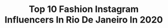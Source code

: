 ---
title: Top 10 Fashion Instagram Influencers In Rio De Janeiro In 2020
description: >-
  Find top fashion Instagram influencers in Rio De Janeiro in 2020. Most popular hashtags: #quarentena #emcasa #lifestyle #tbt.
platform: Instagram
profiles:
  - username: "mariaclara_alves"
    fullname: >-
      Maria Clara Alves - LIFESTYLE
    location: "Brazil"
    followers: 13709
    engagement: 665
    commentsToLikes: 0.062229
    avatar: "https://scontent-amt2-1.cdninstagram.com/v/t51.2885-19/s320x320/84840975_481371882765251_7862201161636380672_n.jpg?_nc_ht=scontent-amt2-1.cdninstagram.com&_nc_ohc=4gTeSEqG0MYAX_e05pM&oh=c7c03d12670b54926ee5b73baa8d820f&oe=5E891F31"
    verified: false
    hashtags: "#dalailama"
  - username: "todiih"
    fullname: >-
      F e l i p e   L o u r e n ç o
    location: "Brazil"
    followers: 8971
    engagement: 1324
    commentsToLikes: 0.105877
    avatar: "https://scontent-bos3-1.cdninstagram.com/v/t51.2885-19/s320x320/70648588_763620270754350_90007095591567360_n.jpg?_nc_ht=scontent-bos3-1.cdninstagram.com&_nc_ohc=lNJPQDLefYEAX-29Zox&oh=cbd181b26f2dbae8039e8cfa5bdee2f5&oe=5EB79A6C"
    verified: false
    hashtags: "#tbt, #forabolsonaro, #forabozo, #emcasa"
  - username: "olye"
    fullname: >-
      Sid Yon
    location: "Brazil"
    followers: 5269
    engagement: 583
    commentsToLikes: 0.041672
    avatar: "https://scontent-lhr8-1.cdninstagram.com/v/t51.2885-19/s320x320/89862653_487361875475596_8559222371787997184_n.jpg?_nc_ht=scontent-lhr8-1.cdninstagram.com&_nc_ohc=QcAs0tV9l0kAX-WjNsa&oh=4d3884cda527c2f9dfc49756c2d4285a&oe=5EB95E74"
    verified: false
    hashtags: ""
  - username: "mmarianaribeiro"
    fullname: >-
      MARIANA RIBEIRO
    location: "Brazil"
    followers: 130504
    engagement: 345
    commentsToLikes: 0.008238
    avatar: "https://scontent-amt2-1.cdninstagram.com/v/t51.2885-19/s320x320/92196037_565977197383674_1522620796114042880_n.jpg?_nc_ht=scontent-amt2-1.cdninstagram.com&_nc_ohc=Ogra9JHugzMAX8mVZLz&oh=3b588ee47877f6e9695d481ceb6d7623&oe=5EB7DD4E"
    verified: false
    hashtags: "#lookdodia, #moda, #ootd, #makeup"
  - username: "alineguilhon"
    fullname: >-
      ♥ Aline Guilhon ♥
    location: "Brazil"
    followers: 19008
    engagement: 230
    commentsToLikes: 0.141277
    avatar: "https://scontent-nrt1-1.cdninstagram.com/v/t51.2885-19/s320x320/67738707_510445773043145_32786367293423616_n.jpg?_nc_ht=scontent-nrt1-1.cdninstagram.com&_nc_ohc=wttSFy9f6ZcAX9a9wiX&oh=52299bf1c11507ed44e96c91b890d937&oe=5EB1F6DA"
    verified: false
    hashtags: "#oculosfeminino, #farmrio, #tonoadorofarm, #backstretboys"
  - username: "josyramos"
    fullname: >-
      Josy Ramos
    location: "Brazil"
    followers: 145632
    engagement: 351
    commentsToLikes: 0.016860
    avatar: "https://scontent-ams4-1.cdninstagram.com/v/t51.2885-19/s320x320/92048569_166727797796405_2642471671016980480_n.jpg?_nc_ht=scontent-ams4-1.cdninstagram.com&_nc_ohc=l8L5JK_dJG0AX_cov9D&oh=28c7c307b4b6c00e826bf7719430fa5e&oe=5EBD26B6"
    verified: false
    hashtags: "#ootd, #blacktravel, #ivypark, #johanesburg"
  - username: "erikapalmer"
    fullname: >-
      Erika Palmer
    location: "Brazil"
    followers: 40415
    engagement: 186
    commentsToLikes: 0.102970
    avatar: "https://scontent-amt2-1.cdninstagram.com/v/t51.2885-19/s320x320/71176279_2184748935150857_5211055456272777216_n.jpg?_nc_ht=scontent-amt2-1.cdninstagram.com&_nc_ohc=DnCj0uCqyBgAX_uOjYF&oh=3beab4365d6e0260a7215eb9477a9233&oe=5EBC32FA"
    verified: false
    hashtags: "#bailedavogue, #surrealismotropical, #dolcegabbana, #erikapalmerdrops"
  - username: "crispereirarezende"
    fullname: >-
      CRISTIANE REZENDE
    location: "Brazil"
    followers: 35629
    engagement: 136
    commentsToLikes: 0.430617
    avatar: "https://scontent-ams4-1.cdninstagram.com/v/t51.2885-19/s320x320/79930527_2208893266081218_36742246921404416_n.jpg?_nc_ht=scontent-ams4-1.cdninstagram.com&_nc_ohc=5_wY4YyknHkAX9zy2w2&oh=4abdb7b74746825f0a554e0b622e74d8&oe=5EBCFADB"
    verified: false
    hashtags: "#postoftheday, #selectumluxuryresort, #coronavirus, #stayhome"
  - username: "marinhofotografia"
    fullname: >-
      ALESSANDRO MARINHO FOTOGRAFIA
    location: "Brazil"
    followers: 19621
    engagement: 550
    commentsToLikes: 0.039623
    avatar: "https://scontent-lhr8-1.cdninstagram.com/v/t51.2885-19/s320x320/89460357_934792006937022_1441249642804150272_n.jpg?_nc_ht=scontent-lhr8-1.cdninstagram.com&_nc_ohc=RGa5yA23seMAX9CfbK_&oh=275353027ecec3d9710e2feb450bc158&oe=5EB9589D"
    verified: false
    hashtags: ""
  - username: "janacoosta"
    fullname: >-
      J A N A I N A   R A M O S
    location: "Brazil"
    followers: 23848
    engagement: 719
    commentsToLikes: 0.526780
    avatar: "https://scontent-amt2-1.cdninstagram.com/v/t51.2885-19/s320x320/90998114_261886768148684_6767765098577526784_n.jpg?_nc_ht=scontent-amt2-1.cdninstagram.com&_nc_ohc=93w7Ps9x34wAX83raFS&oh=68194848480a5aaacedc7126d0991c24&oe=5EB8D7E6"
    verified: false
    hashtags: "#parcerias, #inspiracao, #emcasa, #influencerdigital"
---